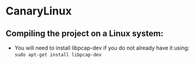 # CanaryLinux

## Compiling the project on a Linux system:
- You will need to install libpcap-dev if you do not already have it using:
`sudo apt-get install libpcap-dev`
